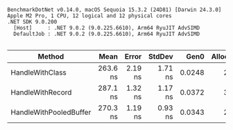 ```

BenchmarkDotNet v0.14.0, macOS Sequoia 15.3.2 (24D81) [Darwin 24.3.0]
Apple M2 Pro, 1 CPU, 12 logical and 12 physical cores
.NET SDK 9.0.200
  [Host]     : .NET 9.0.2 (9.0.225.6610), Arm64 RyuJIT AdvSIMD
  DefaultJob : .NET 9.0.2 (9.0.225.6610), Arm64 RyuJIT AdvSIMD


```
| Method                 | Mean     | Error   | StdDev  | Gen0   | Allocated |
|----------------------- |---------:|--------:|--------:|-------:|----------:|
| HandleWithClass        | 263.6 ns | 2.19 ns | 1.71 ns | 0.0248 |     208 B |
| HandleWithRecord       | 287.1 ns | 1.32 ns | 1.17 ns | 0.0372 |     312 B |
| HandleWithPooledBuffer | 270.3 ns | 1.19 ns | 0.93 ns | 0.0343 |     288 B |
